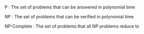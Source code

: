 P
: The set of problems that can be answered in polynomial time

NP
: The set of problems that can be verified in polynomial time

NP-Complete
: The set of problems that all NP problems reduce to
